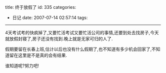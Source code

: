 title: 终于放假了
id: 335
categories:
  - 日记
date: 2007-07-14 02:57:14
tags:
---

4天考试考的快疯掉了,又要忙活考试又要忙活公司的事情,还要到处去找房子,今天就放假封寝了,房子还没有找到.晚上就是无家可归的人了.

假期要留在长春上班,估计以后也没有什么假期了,也不知道有多少机会回家了,不知道留在这里是不是真的会有结果.

谁知道呢?努力吧!